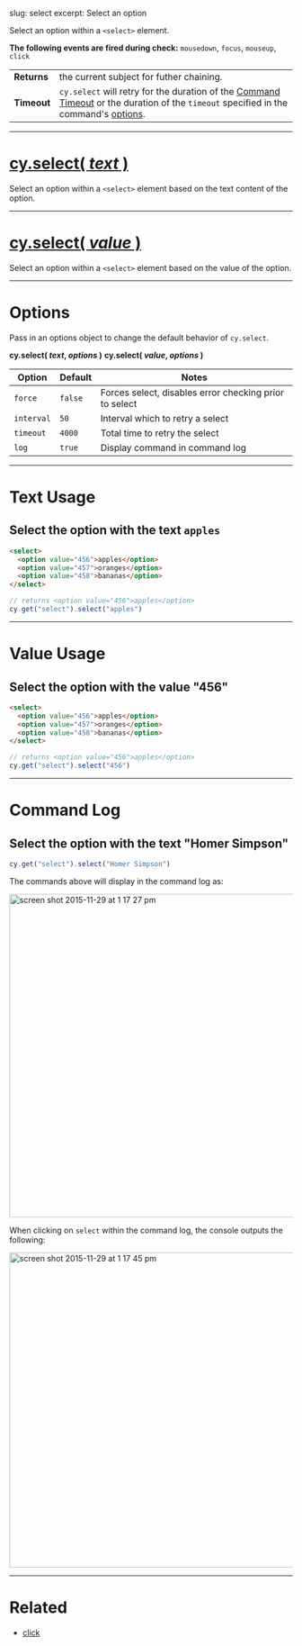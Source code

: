 slug: select
excerpt: Select an option

Select an option within a `<select>` element.

**The following events are fired during check:** `mousedown`, `focus`, `mouseup`, `click`

| | |
|--- | --- |
| **Returns** | the current subject for futher chaining. |
| **Timeout** | `cy.select` will retry for the duration of the [Command Timeout](https://on.cypress.io/guides/configuration#section-global-options) or the duration of the `timeout` specified in the command's [options](#section-options). |

***

# [cy.select( *text* )](#section-text-usage)

Select an option within a `<select>` element based on the text content of the option.

***

# [cy.select( *value* )](#section-value-usage)

Select an option within a `<select>` element based on the value of the option.

***

# Options

Pass in an options object to change the default behavior of `cy.select`.

**cy.select( *text*, *options* )**
**cy.select( *value*, *options* )**

Option | Default | Notes
--- | --- | ---
`force` | `false` | Forces select, disables error checking prior to select
`interval` | `50` | Interval which to retry a select
`timeout` | `4000` | Total time to retry the select
`log` | `true` | Display command in command log

***

# Text Usage

## Select the option with the text `apples`

```html
<select>
  <option value="456">apples</option>
  <option value="457">oranges</option>
  <option value="458">bananas</option>
</select>
```

```javascript
// returns <option value="456">apples</option>
cy.get("select").select("apples")
```

***

# Value Usage

## Select the option with the value "456"

```html
<select>
  <option value="456">apples</option>
  <option value="457">oranges</option>
  <option value="458">bananas</option>
</select>
```

```javascript
// returns <option value="456">apples</option>
cy.get("select").select("456")
```

***

# Command Log

## Select the option with the text "Homer Simpson"

```javascript
cy.get("select").select("Homer Simpson")
```

The commands above will display in the command log as:

<img width="575" alt="screen shot 2015-11-29 at 1 17 27 pm" src="https://cloud.githubusercontent.com/assets/1271364/11459044/a2fd8fca-969b-11e5-8d23-3a118b82b5de.png">

When clicking on `select` within the command log, the console outputs the following:

<img width="560" alt="screen shot 2015-11-29 at 1 17 45 pm" src="https://cloud.githubusercontent.com/assets/1271364/11459045/a6b3bde2-969b-11e5-9357-272ea9684987.png">

***

# Related

- [click](https://on.cypress.io/api/click)